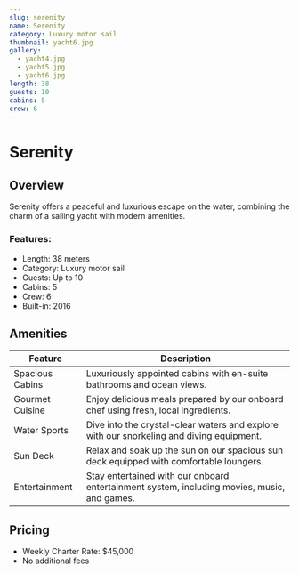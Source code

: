 ```yaml
---
slug: serenity
name: Serenity
category: Luxury motor sail
thumbnail: yacht6.jpg
gallery:
  - yacht4.jpg
  - yacht5.jpg
  - yacht6.jpg
length: 38
guests: 10
cabins: 5
crew: 6
---
```


# Serenity

## Overview

Serenity offers a peaceful and luxurious escape on the water, combining the charm of a sailing yacht with modern amenities.

### Features:

* Length: 38 meters
* Category: Luxury motor sail
* Guests: Up to 10
* Cabins: 5
* Crew: 6
* Built-in: 2016

## Amenities

| Feature         | Description                                                                                 |
| --------------- | ------------------------------------------------------------------------------------------- |
| Spacious Cabins | Luxuriously appointed cabins with en-suite bathrooms and ocean views.                       |
| Gourmet Cuisine | Enjoy delicious meals prepared by our onboard chef using fresh, local ingredients.          |
| Water Sports    | Dive into the crystal-clear waters and explore with our snorkeling and diving equipment.    |
| Sun Deck        | Relax and soak up the sun on our spacious sun deck equipped with comfortable loungers.      |
| Entertainment   | Stay entertained with our onboard entertainment system, including movies, music, and games. |

## Pricing

* Weekly Charter Rate: $45,000
* No additional fees
